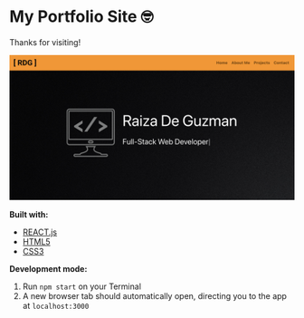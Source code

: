 My Portfolio Site 🤓
=========
Thanks for visiting!

!["Home page screenshot"](https://github.com/Raiza-D/my-portfolio/blob/master/docs/portfolio-screenshot.png?raw=true)

**Built with:**
  - [REACT.js](https://reactjs.org/)
  - [HTML5](https://developer.mozilla.org/en-US/docs/Glossary/HTML5)
  - [CSS3](https://developer.mozilla.org/en-US/docs/Web/CSS)

**Development mode:**
  1. Run ```npm start``` on your Terminal
  2. A new browser tab should automatically open, directing you to the app at ```localhost:3000```